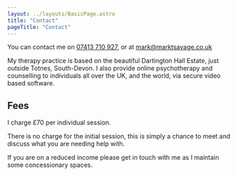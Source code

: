 ```yaml
---
layout: ../layouts/BasicPage.astro
title: "Contact"
pageTitle: "Contact"
---
```


You can contact me on [07413 710 927](tel:07413710927), or at [mark@marktsavage.co.uk](mailto:mark@marktsavage.co.uk)

My therapy practice is based on the beautiful Dartington Hall Estate, just outside Totnes, South-Devon. I also provide online psychotherapy and counselling to individuals all over the UK, and the world, via secure video based software.

## Fees
I charge £70 per individual session.

There is no charge for the initial session, this is simply a chance to meet and discuss what you are needing help with.

If you are on a reduced income please get in touch with me as I maintain some concessionary spaces.